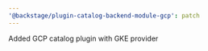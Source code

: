 ```yaml
---
'@backstage/plugin-catalog-backend-module-gcp': patch
---
```


Added GCP catalog plugin with GKE provider
